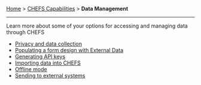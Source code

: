 [Home](index) > [CHEFS Capabilities](CHEFS-Capabilities) > **Data Management**
***

Learn more about some of your options for accessing and managing data through CHEFS

* [Privacy and data collection](Privacy-and-data-collection)
* [Populating a form design with External Data](Populating-a-form-design-with-External-Data)
* [Generating API keys](Generating-API-Keys)
* [Importing data into CHEFS](importing-data-into-chefs)
* [Offline mode](Offline-mode)
* [Sending to external systems](Sending-to-an-external-systems)

